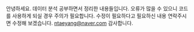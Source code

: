 안녕하세요.
데이터 분석 공부하면서 정리한 내용들입니다.
오류가 많을 수 있으니 코드를 사용하게 되실 경우 주의가 필요합니다.
수정이 필요하다고 필요하신 내용 연락주시면 수정해 보겠습니다.
ntaeyang@naver.com
감사합니다.
